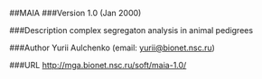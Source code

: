##MAIA
###Version
1.0 (Jan 2000)

###Description
complex segregaton analysis in animal pedigrees

###Author
Yurii Aulchenko (email: yurii@bionet.nsc.ru)

###URL
http://mga.bionet.nsc.ru/soft/maia-1.0/


